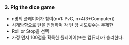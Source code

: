 ### 3. Pig the dice game
 - n명의 플레이어가 참여(n=1: PvC, n<4(3+Computer))
 - 시계방향으로 턴을 진행하며 각 턴 당 시도횟수는 무제한
 - Roll or Stop을 선택
 - 가정 먼저 100점을 획득한 플레이어(또는 컴퓨터)가 승리한다.
